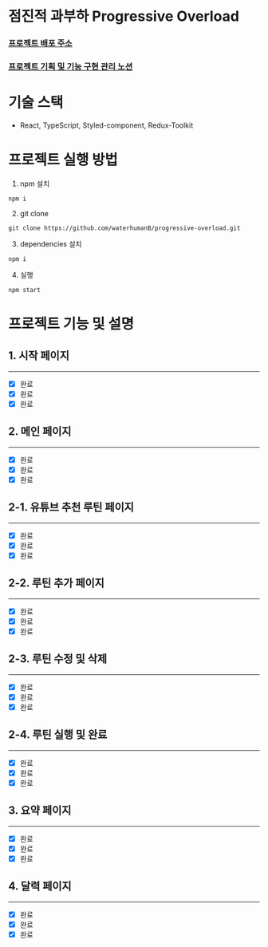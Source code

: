 # 점진적 과부하 Progressive Overload

### [프로젝트 배포 주소](progressive-overload-seven.vercel.app)

### [프로젝트 기획 및 기능 구현 관리 노션](https://www.notion.so/progressive-overload-645c836285204ec88747a03a472cd813?pvs=4)

# 기술 스택
- React, TypeScript, Styled-component, Redux-Toolkit
# 프로젝트 실행 방법

1. npm 설치
```
npm i 
```

2. git clone
```
git clone https://github.com/waterhumanB/progressive-overload.git
```

3. dependencies 설치
```
npm i 
```

4. 실행
```
npm start
```

# 프로젝트 기능 및 설명

## 1. 시작 페이지
---
- [x] 완료
- [x] 완료
- [x] 완료
## 2. 메인 페이지
---
- [x] 완료
- [x] 완료
- [x] 완료
## 2-1. 유튜브 추천 루틴 페이지
---
- [x] 완료
- [x] 완료
- [x] 완료
## 2-2. 루틴 추가 페이지
---
- [x] 완료
- [x] 완료
- [x] 완료
## 2-3. 루틴 수정 및 삭제
---
- [x] 완료
- [x] 완료
- [x] 완료
## 2-4. 루틴 실행 및 완료
---
- [x] 완료
- [x] 완료
- [x] 완료
## 3. 요약 페이지
---
- [x] 완료
- [x] 완료
- [x] 완료
## 4. 달력 페이지
---
- [x] 완료
- [x] 완료
- [x] 완료